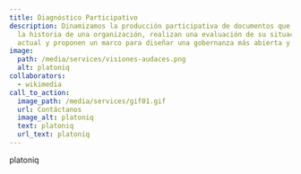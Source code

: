 ```yaml
---
title: Diagnóstico Participativo
description: Dinamizamos la producción participativa de documentos que examinan
  la historia de una organización, realizan una evaluación de su situación
  actual y proponen un marco para diseñar una gobernanza más abierta y justa.
image:
  path: /media/services/visiones-audaces.png
  alt: platoniq
collaborators:
  - wikimedia
call_to_action:
  image_path: /media/services/gif01.gif
  url: Contáctanos
  image_alt: platoniq
  text: platoniq
  url_text: platoniq
---
```

platoniq

